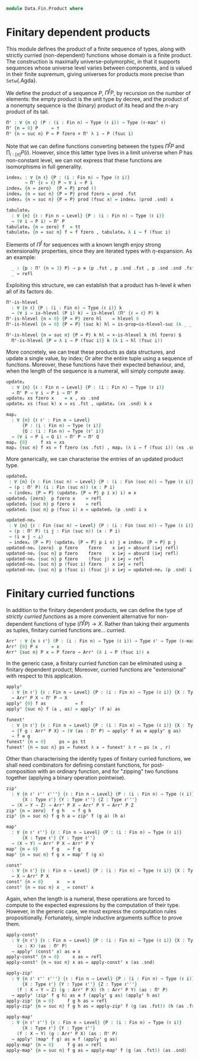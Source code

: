 <!--
```agda
open import 1Lab.Prelude

open import Data.Fin.Base
```
-->

```agda
module Data.Fin.Product where
```

# Finitary dependent products

This module defines the product of a finite sequence of types, along
with strictly curried (non-dependent) functions whose domain is a finite
product. The construction is maximally universe-polymorphic, in that it
supports sequences whose universe level varies between components, and
is valued in their finite supremum, giving universes for products more
precise than `Setω`{.Agda}.

<!--
```agda
ℓ-maxᶠ : ∀ {n} (ℓ : Fin n → Level) → Level
ℓ-maxᶠ {n = zero} ℓ = lzero
ℓ-maxᶠ {n = suc n} ℓ = ℓ fzero ⊔ ℓ-maxᶠ (λ i → ℓ (fsuc i))
```
-->

We define the product of a sequence $P$, $\Pi^f P$, by recursion on the
number of elements: the empty product is the unit type by decree, and
the product of a nonempty sequence is the (binary) product of its head
and the $n$-ary product of its tail.

```agda
Πᶠ : ∀ {n ℓ} (P : (i : Fin n) → Type (ℓ i)) → Type (ℓ-maxᶠ ℓ)
Πᶠ {n = 0} P     = ⊤
Πᶠ {n = suc n} P = P fzero × Πᶠ λ i → P (fsuc i)
```

Note that we can define functions converting between the types $\Pi^f P$
and $\prod_{i : [n]} P(i)$. However, since this latter type lives in a
limit universe when $P$ has non-constant level, we can not express that
these functions are isomorphisms in full generality.

```agda
indexₚ : ∀ {n ℓ} {P : (i : Fin n) → Type (ℓ i)}
       → Πᶠ {ℓ = ℓ} P → ∀ i → P i
indexₚ {n = zero}  {P = P} prod ()
indexₚ {n = suc n} {P = P} prod fzero = prod .fst
indexₚ {n = suc n} {P = P} prod (fsuc x) = indexₚ (prod .snd) x

tabulateₚ
  : ∀ {n} {ℓ : Fin n → Level} {P : (i : Fin n) → Type (ℓ i)}
  → (∀ i → P i) → Πᶠ P
tabulateₚ {n = zero} f  = tt
tabulateₚ {n = suc n} f = f fzero , tabulateₚ λ i → f (fsuc i)
```

<!--
```agda
extₚ
  : ∀ {n} {ℓ : Fin n → Level} {P : (i : Fin n) → Type (ℓ i)} {xs ys : Πᶠ P}
  → (∀ i → indexₚ xs i ≡ indexₚ ys i)
  → xs ≡ ys
extₚ {zero} p = refl
extₚ {suc n} p = ap₂ _,_ (p fzero) (extₚ {n} (λ i → p (fsuc i)))
```
-->

Elements of $\Pi^f$ for sequences with a known length enjoy strong
extensionality properties, since they are iterated types with
$\eta$-expansion. As an example:

<!--
```agda
module _ {ℓ : Fin 3 → Level} {P : (i : Fin 3) → Type (ℓ i)} where
```
-->

```agda
  _ : {p : Πᶠ {n = 3} P} → p ≡ (p .fst , p .snd .fst , p .snd .snd .fst , tt)
  _ = refl
```

Exploiting this structure, we can establish that a product has h-level
$k$ when all of its factors do.

```agda
Πᶠ-is-hlevel
  : ∀ {n ℓ} {P : (i : Fin n) → Type (ℓ i)} k
  → (∀ i → is-hlevel (P i) k) → is-hlevel (Πᶠ {ℓ = ℓ} P) k
Πᶠ-is-hlevel {n = 0} {P = P} zero hl    = hlevel 0
Πᶠ-is-hlevel {n = 0} {P = P} (suc k) hl = is-prop→is-hlevel-suc (λ _ _ _ → tt)

Πᶠ-is-hlevel {n = suc n} {P = P} k hl = ×-is-hlevel k (hl fzero) $
  Πᶠ-is-hlevel {P = λ i → P (fsuc i)} k (λ i → hl (fsuc i))
```

More concretely, we can treat these products as data structures, and
update a single value, by index; Or alter the entire tuple using a
sequence of functions. Moreover, these functions have their expected
behaviour, and, when the length of the sequence is a numeral, will
simply compute away.

```agda
updateₚ
  : ∀ {n} {ℓ : Fin n → Level} {P : (i : Fin n) → Type (ℓ i)}
  → Πᶠ P → ∀ i → P i → Πᶠ P
updateₚ xs fzero x    = x , xs .snd
updateₚ xs (fsuc k) x = xs .fst , updateₚ (xs .snd) k x

mapₚ
  : ∀ {n} {ℓ ℓ' : Fin n → Level}
      {P : (i : Fin n) → Type (ℓ i)}
      {Q : (i : Fin n) → Type (ℓ' i)}
  → (∀ i → P i → Q i) → Πᶠ P → Πᶠ Q
mapₚ {0}     f xs = xs
mapₚ {suc n} f xs = f fzero (xs .fst) , mapₚ (λ i → f (fsuc i)) (xs .snd)
```

<!--
```agda
indexₚ-mapₚ
  : ∀ {n} {ℓ ℓ' : Fin n → Level}
      {P : (i : Fin n) → Type (ℓ i)}
      {Q : (i : Fin n) → Type (ℓ' i)}
  → ∀ (f : ∀ i → P i → Q i) (xs : Πᶠ P) i
  → indexₚ (mapₚ f xs) i ≡ f i (indexₚ xs i)
indexₚ-mapₚ {suc n} f xs fzero = refl
indexₚ-mapₚ {suc n} f xs (fsuc i) = indexₚ-mapₚ (λ i → f (fsuc i)) (xs .snd) i

indexₚ-tabulateₚ
  : ∀ {n} {ℓ : Fin n → Level} {P : (i : Fin n) → Type (ℓ i)} (f : ∀ i → P i) i
  → indexₚ (tabulateₚ f) i ≡ f i
indexₚ-tabulateₚ f fzero = refl
indexₚ-tabulateₚ f (fsuc i) = indexₚ-tabulateₚ (λ i → f (fsuc i)) i
```
-->

More generically, we can characterise the entries of an updated product
type.

```agda
updatedₚ
 : ∀ {n} {ℓ : Fin (suc n) → Level} {P : (i : Fin (suc n)) → Type (ℓ i)}
 → (p : Πᶠ P) (i : Fin (suc n)) (x : P i)
 → (indexₚ {P = P} (updateₚ {P = P} p i x) i) ≡ x
updatedₚ {zero}  p fzero x    = refl
updatedₚ {suc n} p fzero x    = refl
updatedₚ {suc n} p (fsuc i) x = updatedₚ (p .snd) i x

updated-neₚ
 : ∀ {n} {ℓ : Fin (suc n) → Level} {P : (i : Fin (suc n)) → Type (ℓ i)}
 → (p : Πᶠ P) (i j : Fin (suc n)) (x : P i)
 → (i ≡ j → ⊥)
 → indexₚ {P = P} (updateₚ {P = P} p i x) j ≡ indexₚ {P = P} p j
updated-neₚ {zero}  p fzero    fzero    x i≠j = absurd (i≠j refl)
updated-neₚ {suc n} p fzero    fzero    x i≠j = absurd (i≠j refl)
updated-neₚ {suc n} p fzero    (fsuc j) x i≠j = refl
updated-neₚ {suc n} p (fsuc i) fzero    x i≠j = refl
updated-neₚ {suc n} p (fsuc i) (fsuc j) x i≠j = updated-neₚ (p .snd) i j x λ p → i≠j (ap fsuc p)
```

# Finitary curried functions

In addition to the finitary dependent products, we can define the type
of _strictly curried functions_ as a more convenient alternative for
non-dependent functions of type $(\Pi^f P) \to X$. Rather than taking
their arguments as tuples, finitary curried functions are... curried.

```agda
Arrᶠ : ∀ {n ℓ ℓ'} (P : (i : Fin n) → Type (ℓ i)) → Type ℓ' → Type (ℓ-maxᶠ ℓ ⊔ ℓ')
Arrᶠ {0} P x     = x
Arrᶠ {suc n} P x = P fzero → Arrᶠ (λ i → P (fsuc i)) x
```

<!--
```agda
∀ᶠ : ∀ n {ℓ ℓ'} (P : (i : Fin n) → Type (ℓ i)) (Q : Πᶠ P → Type ℓ') → Type (ℓ-maxᶠ ℓ ⊔ ℓ')
∀ᶠ zero P Q = Q tt
∀ᶠ (suc n) P Q = (a : P fzero) → ∀ᶠ n (λ i → P (fsuc i)) (λ b → Q (a , b))

apply-∀ᶠ
  : ∀ {n} {ℓ : Fin n → Level} {ℓ'} {P : (i : Fin n) → Type (ℓ i)} {Q : Πᶠ P → Type ℓ'}
  → ∀ᶠ n P Q → (a : Πᶠ P) → Q a
apply-∀ᶠ {zero} f a = f
apply-∀ᶠ {suc n} f (a , as) = apply-∀ᶠ (f a) as

curry-∀ᶠ
  : ∀ {n} {ℓ : Fin n → Level} {ℓ'} {P : (i : Fin n) → Type (ℓ i)} {Q : Πᶠ P → Type ℓ'}
  → ((a : Πᶠ P) → Q a)
  → ∀ᶠ n P Q
curry-∀ᶠ {zero} f = f tt
curry-∀ᶠ {suc n} f a = curry-∀ᶠ {n} λ b → f (a , b)

∀ᶠⁱ : ∀ n {ℓ ℓ'} (P : (i : Fin n) → Type (ℓ i)) (Q : Πᶠ P → Type ℓ') → Type (ℓ-maxᶠ ℓ ⊔ ℓ')
∀ᶠⁱ zero P Q = Q tt
∀ᶠⁱ (suc n) P Q = {a : P fzero} → ∀ᶠⁱ n (λ i → P (fsuc i)) (λ b → Q (a , b))

apply-∀ᶠⁱ
  : ∀ {n} {ℓ : Fin n → Level} {ℓ'} {P : (i : Fin n) → Type (ℓ i)} {Q : Πᶠ P → Type ℓ'}
  → ∀ᶠⁱ n P Q → (a : Πᶠ P) → Q a
apply-∀ᶠⁱ {zero} f a = f
apply-∀ᶠⁱ {suc n} f (a , as) = apply-∀ᶠⁱ (f {a}) as

curry-∀ᶠⁱ
  : ∀ {n} {ℓ : Fin n → Level} {ℓ'} {P : (i : Fin n) → Type (ℓ i)} {Q : Πᶠ P → Type ℓ'}
  → ((a : Πᶠ P) → Q a)
  → ∀ᶠⁱ n P Q
curry-∀ᶠⁱ {zero} f = f tt
curry-∀ᶠⁱ {suc n} f {a} = curry-∀ᶠⁱ {n} λ b → f (a , b)
```
-->

In the generic case, a finitary curried function can be eliminated using
a finitary dependent product; Moreover, curried functions are
"extensional" with respect to this application.

```agda
applyᶠ
  : ∀ {n ℓ'} {ℓ : Fin n → Level} {P : (i : Fin n) → Type (ℓ i)} {X : Type ℓ'}
  → Arrᶠ P X → Πᶠ P → X
applyᶠ {0} f as           = f
applyᶠ {suc n} f (a , as) = applyᶠ (f a) as

funextᶠ
  : ∀ {n ℓ'} {ℓ : Fin n → Level} {P : (i : Fin n) → Type (ℓ i)} {X : Type ℓ'}
  → {f g : Arrᶠ P X} → (∀ (as : Πᶠ P) → applyᶠ f as ≡ applyᶠ g as)
  → f ≡ g
funextᶠ {n = 0}     ps = ps tt
funextᶠ {n = suc n} ps = funext λ x → funextᶠ λ r → ps (x , r)
```

<!--
```agda
Arrᶠ-is-hlevel
  : ∀ {n ℓ'} {ℓ : Fin n → Level} {P : (i : Fin n) → Type (ℓ i)} {X : Type ℓ'}
  → ∀ k → is-hlevel X k → is-hlevel (Arrᶠ P X) k
Arrᶠ-is-hlevel {n = zero}          k hl = hl
Arrᶠ-is-hlevel {n = suc n} {P = P} k hl = fun-is-hlevel k $
  Arrᶠ-is-hlevel {P = λ i → P (fsuc i)} k hl
```
-->

Other than characterising the identity types of finitary curried
functions, we shall need combinators for defining constant functions,
for post-composition with an ordinary function, and for "zipping" two
functions together (applying a binary operation pointwise).

```agda
zipᶠ
  : ∀ {n ℓ' ℓ'' ℓ'''} {ℓ : Fin n → Level} {P : (i : Fin n) → Type (ℓ i)}
      {X : Type ℓ'} {Y : Type ℓ''} {Z : Type ℓ'''}
  → (X → Y → Z) → Arrᶠ P X → Arrᶠ P Y → Arrᶠ P Z
zipᶠ {n = zero}  f g h   = f g h
zipᶠ {n = suc n} f g h a = zipᶠ f (g a) (h a)

mapᶠ
  : ∀ {n ℓ' ℓ''} {ℓ : Fin n → Level} {P : (i : Fin n) → Type (ℓ i)}
      {X : Type ℓ'} {Y : Type ℓ''}
  → (X → Y) → Arrᶠ P X → Arrᶠ P Y
mapᶠ {n = 0}     f g   = f g
mapᶠ {n = suc n} f g x = mapᶠ f (g x)

constᶠ
  : ∀ {n ℓ'} {ℓ : Fin n → Level} {P : (i : Fin n) → Type (ℓ i)} {X : Type ℓ'}
  → X → Arrᶠ P X
constᶠ {n = 0}     x   = x
constᶠ {n = suc n} x _ = constᶠ x
```

Again, when the length is a numeral, these operations are forced to
compute to the expected expressions by the computation of their type.
However, in the generic case, we must express the computation rules
propositionally. Fortunately, simple inductive arguments suffice to
prove them.

```agda
apply-constᶠ
  : ∀ {n ℓ'} {ℓ : Fin n → Level} {P : (i : Fin n) → Type (ℓ i)} {X : Type ℓ'}
    (x : X) (as : Πᶠ P)
  → applyᶠ (constᶠ x) as ≡ x
apply-constᶠ {n = 0}     x as = refl
apply-constᶠ {n = suc n} x as = apply-constᶠ x (as .snd)

apply-zipᶠ
  : ∀ {n ℓ' ℓ'' ℓ'''} {ℓ : Fin n → Level} {P : (i : Fin n) → Type (ℓ i)}
      {X : Type ℓ'} {Y : Type ℓ''} {Z : Type ℓ'''}
    (f : X → Y → Z) (g : Arrᶠ P X) (h : Arrᶠ P Y) (as : Πᶠ P)
  → applyᶠ (zipᶠ f g h) as ≡ f (applyᶠ g as) (applyᶠ h as)
apply-zipᶠ {n = 0}     f g h as = refl
apply-zipᶠ {n = suc n} f g h as = apply-zipᶠ f (g (as .fst)) (h (as .fst)) (as .snd)

apply-mapᶠ
  : ∀ {n ℓ' ℓ''} {ℓ : Fin n → Level} {P : (i : Fin n) → Type (ℓ i)}
      {X : Type ℓ'} {Y : Type ℓ''}
    (f : X → Y) (g : Arrᶠ P X) (as : Πᶠ P)
  → applyᶠ (mapᶠ f g) as ≡ f (applyᶠ g as)
apply-mapᶠ {n = 0}     f g as = refl
apply-mapᶠ {n = suc n} f g as = apply-mapᶠ f (g (as .fst)) (as .snd)
```
